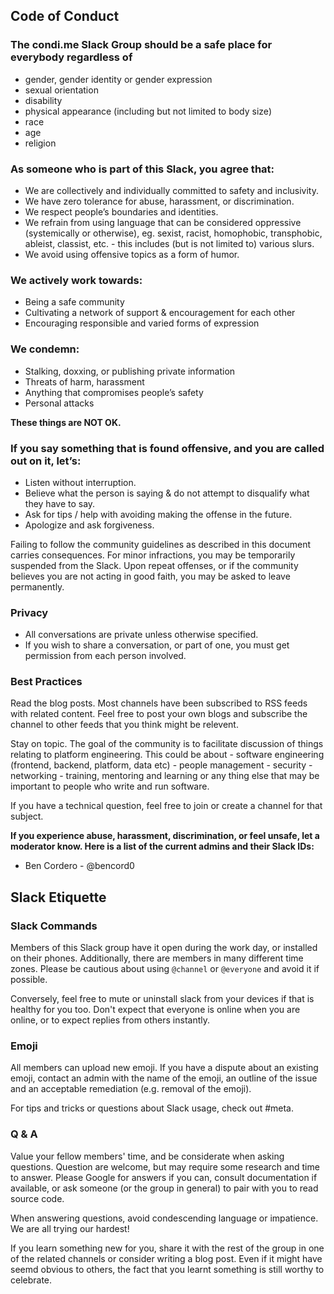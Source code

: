 ## Code of Conduct

### The **condi.me Slack Group** should be a safe place for everybody regardless of

- gender, gender identity or gender expression
- sexual orientation
- disability
- physical appearance (including but not limited to body size)
- race
- age
- religion

### As someone who is part of this Slack, you agree that:

* We are collectively and individually committed to safety and inclusivity.
* We have zero tolerance for abuse, harassment, or discrimination.
* We respect people’s boundaries and identities.
* We refrain from using language that can be considered oppressive (systemically or otherwise), eg. sexist, racist, homophobic, transphobic, ableist, classist, etc. - this includes (but is not limited to) various slurs.
* We avoid using offensive topics as a form of humor.

### We actively work towards:

* Being a safe community
* Cultivating a network of support & encouragement for each other
* Encouraging responsible and varied forms of expression

### We condemn:

* Stalking, doxxing, or publishing private information
* Threats of harm, harassment
* Anything that compromises people’s safety
* Personal attacks

**These things are NOT OK.**

### If you say something that is found offensive, and you are called out on it, let’s:

* Listen without interruption.
* Believe what the person is saying & do not attempt to disqualify what they have to say.
* Ask for tips / help with avoiding making the offense in the future.
* Apologize and ask forgiveness.

Failing to follow the community guidelines as described in this document carries consequences. For minor infractions, you may be temporarily suspended from the Slack. Upon repeat offenses, or if the community believes you are not acting in good faith, you may be asked to leave permanently.

### Privacy
* All conversations are private unless otherwise specified.
* If you wish to share a conversation, or part of one, you must get permission from each person involved.

### Best Practices
Read the blog posts. Most channels have been subscribed to RSS feeds with related content. Feel free to post your own blogs and subscribe the channel to other feeds that you think might be relevent.

Stay on topic. The goal of the community is to facilitate discussion of things relating to platform engineering.
  This could be about
    - software engineering (frontend, backend, platform, data etc)
    - people management
    - security
    - networking
    - training, mentoring and learning
  or any thing else that may be important to people who write and run software.

If you have a technical question, feel free to join or create a channel for that subject.

**If you experience abuse, harassment, discrimination, or feel unsafe, let a moderator know. Here is a list of the current admins and their Slack IDs:**

* Ben Cordero - @bencord0

## Slack Etiquette

### Slack Commands

Members of this Slack group have it open during the work day, or installed on their phones.
Additionally, there are members in many different time zones. Please be cautious about using  `@channel` or `@everyone` and avoid it if possible.

Conversely, feel free to mute or uninstall slack from your devices if that is healthy for you too.
Don't expect that everyone is online when you are online, or to expect replies from others instantly.

### Emoji

All members can upload new emoji. If you have a dispute about an existing emoji, contact an admin with the name of the emoji, an outline of the issue and an acceptable remediation (e.g. removal of the emoji).

For tips and tricks or questions about Slack usage, check out #meta.

### Q & A

Value your fellow members' time, and be considerate when asking questions. Question are welcome, but may require some research and time to answer.
Please Google for answers if you can, consult documentation if available, or ask someone (or the group in general) to pair with you to read source code.

When answering questions, avoid condescending language or impatience. We are all trying our hardest!

If you learn something new for you, share it with the rest of the group in one of the related channels or consider writing a blog post.
Even if it might have seemd obvious to others, the fact that you learnt something is still worthy to celebrate.

